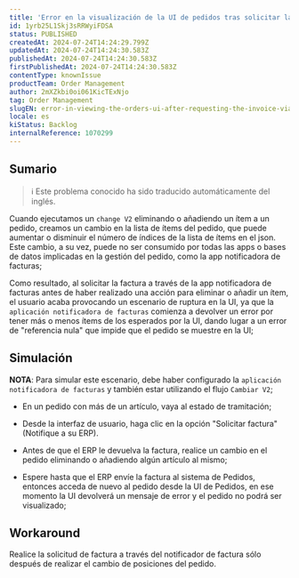 ```yaml
---
title: 'Error en la visualización de la UI de pedidos tras solicitar la factura vía App'
id: 1yrb25L1Skj3sRRWyiFDSA
status: PUBLISHED
createdAt: 2024-07-24T14:24:29.799Z
updatedAt: 2024-07-24T14:24:30.583Z
publishedAt: 2024-07-24T14:24:30.583Z
firstPublishedAt: 2024-07-24T14:24:30.583Z
contentType: knownIssue
productTeam: Order Management
author: 2mXZkbi0oi061KicTExNjo
tag: Order Management
slugEN: error-in-viewing-the-orders-ui-after-requesting-the-invoice-via-app
locale: es
kiStatus: Backlog
internalReference: 1070299
---
```


## Sumario

>ℹ️ Este problema conocido ha sido traducido automáticamente del inglés.


Cuando ejecutamos un `change V2` eliminando o añadiendo un ítem a un pedido, creamos un cambio en la lista de ítems del pedido, que puede aumentar o disminuir el número de índices de la lista de ítems en el json. Este cambio, a su vez, puede no ser consumido por todas las apps o bases de datos implicadas en la gestión del pedido, como la app notificadora de facturas;

Como resultado, al solicitar la factura a través de la app notificadora de facturas antes de haber realizado una acción para eliminar o añadir un ítem, el usuario acaba provocando un escenario de ruptura en la UI, ya que la `aplicación notificadora de facturas` comienza a devolver un error por tener más o menos ítems de los esperados por la UI, dando lugar a un error de "referencia nula" que impide que el pedido se muestre en la UI;


##

## Simulación



**NOTA**: Para simular este escenario, debe haber configurado la `aplicación notificadora de facturas` y también estar utilizando el flujo `Cambiar V2`;


- En un pedido con más de un artículo, vaya al estado de tramitación;


- Desde la interfaz de usuario, haga clic en la opción "Solicitar factura" (Notifique a su ERP).


- Antes de que el ERP le devuelva la factura, realice un cambio en el pedido eliminando o añadiendo algún artículo al mismo;


- Espere hasta que el ERP envíe la factura al sistema de Pedidos, entonces acceda de nuevo al pedido desde la UI de Pedidos, en ese momento la UI devolverá un mensaje de error y el pedido no podrá ser visualizado;



## Workaround


Realice la solicitud de factura a través del notificador de factura sólo después de realizar el cambio de posiciones del pedido.






